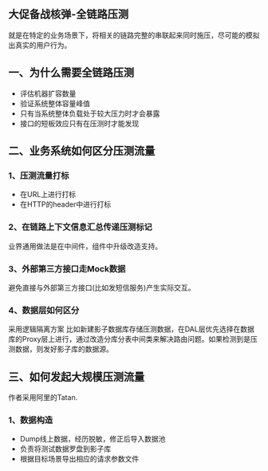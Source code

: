 ## 大促备战核弹-全链路压测

就是在特定的业务场景下，将相关的链路完整的串联起来同时施压，尽可能的模拟出真实的用户行为。

## 一、为什么需要全链路压测
* 评估机器扩容数量
* 验证系统整体容量峰值
* 只有当系统整体负载处于较大压力时才会暴露
* 接口的短板效应只有在压测时才能发现

## 二、业务系统如何区分压测流量
### 1、压测流量打标
* 在URL上进行打标
* 在HTTP的header中进行打标

### 2、在链路上下文信息汇总传递压测标记
业界通用做法是在中间件，组件中升级改造支持。

### 3、外部第三方接口走Mock数据
避免直接与外部第三方接口(比如发短信服务)产生实际交互。

### 4、数据层如何区分
采用逻辑隔离方案
比如新建影子数据库存储压测数据，在DAL层优先选择在数据库的Proxy层上进行，通过改造分库分表中间类来解决路由问题。如果检测到是压测数据，则发好影子库的数据源。

## 三、如何发起大规模压测流量
作者采用阿里的Tatan.

### 1、数据构造
* Dump线上数据，经历脱敏，修正后导入数据池
* 负责将测试数据罗盘到影子库
* 根据目标场景导出相应的请求参数文件







